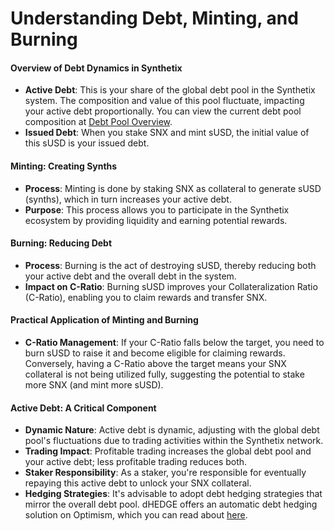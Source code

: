 # Understanding Debt, Minting, and Burning

#### Overview of Debt Dynamics in Synthetix

* **Active Debt**: This is your share of the global debt pool in the Synthetix system. The composition and value of this pool fluctuate, impacting your active debt proportionally. You can view the current debt pool composition at [Debt Pool Overview](https://staking.synthetix.eth.limo/debt/overview).
* **Issued Debt**: When you stake SNX and mint sUSD, the initial value of this sUSD is your issued debt.

#### Minting: Creating Synths

* **Process**: Minting is done by staking SNX as collateral to generate sUSD (synths), which in turn increases your active debt.
* **Purpose**: This process allows you to participate in the Synthetix ecosystem by providing liquidity and earning potential rewards.

#### Burning: Reducing Debt

* **Process**: Burning is the act of destroying sUSD, thereby reducing both your active debt and the overall debt in the system.
* **Impact on C-Ratio**: Burning sUSD improves your Collateralization Ratio (C-Ratio), enabling you to claim rewards and transfer SNX.

#### Practical Application of Minting and Burning

* **C-Ratio Management**: If your C-Ratio falls below the target, you need to burn sUSD to raise it and become eligible for claiming rewards. Conversely, having a C-Ratio above the target means your SNX collateral is not being utilized fully, suggesting the potential to stake more SNX (and mint more sUSD).

#### Active Debt: A Critical Component

* **Dynamic Nature**: Active debt is dynamic, adjusting with the global debt pool's fluctuations due to trading activities within the Synthetix network.
* **Trading Impact**: Profitable trading increases the global debt pool and your active debt; less profitable trading reduces both.
* **Staker Responsibility**: As a staker, you're responsible for eventually repaying this active debt to unlock your SNX collateral.
* **Hedging Strategies**: It's advisable to adopt debt hedging strategies that mirror the overall debt pool. dHEDGE offers an automatic debt hedging solution on Optimism, which you can read about [here](https://blog.synthetix.io/dhedge-debt-mirror-index-token-2/).
